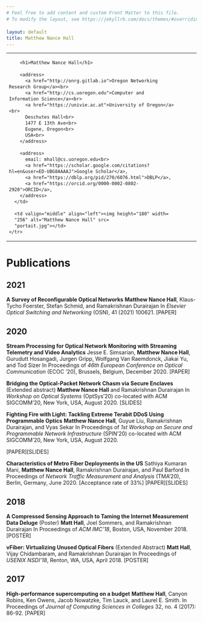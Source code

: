 ```yaml
---
# Feel free to add content and custom Front Matter to this file.
# To modify the layout, see https://jekyllrb.com/docs/themes/#overriding-theme-defaults

layout: default
title: Matthew Nance Hall
---
```

  <table summary="Address and Photo of Matthew Nance Hall" class=
  "titlematter">
    <tr>
      <td style="padding-right: 4em">
        
        <h1>Matthew Nance Hall</h1>

        <address>
		  <a href="http://onrg.gitlab.io">Oregon Networking Research Group</a><br>
          <a href="http://cs.uoregon.edu">Computer and Information Science</a><br>
          <a href="https://univie.ac.at">University of Oregon</a><br>
		  Deschutes Hall<br>
          1477 E 13th Ave<br>
          Eugene, Oregon<br>
          USA<br>
        </address>

        <address>
          email: mhall@cs.uoregon.edu<br>
          <a href="https://scholar.google.com/citations?hl=en&user=ED-UBG8AAAAJ">Google Scholar</a>,
          <a href="https://dblp.org/pid/270/6076.html">DBLP</a>,
		  <a href="https://orcid.org/0000-0002-0802-2920">ORCID</a>, 
        </address>
      </td>

      <td valign="middle" align="left"><img height="180" width=
      "256" alt="Matthew Nance Hall" src=
      "portait.jpg"></td>
    </tr>
  </table>


<!-- # Matthew Nance Hall
### PhD Candidate, University of Oregon, Computer and Information Science. Drummer and Networking Person

## About
(This site is currently under construction.) 

I’m a PhD candidate in the Oregon Networking Research Group at the University of Oregon. I work with Prof. Ramakrishnan Durairajan on novel frameworks for reconfigurable optical networks and applications thereof. --> 

# Publications

## 2021

**A Survey of Reconfigurable Optical Networks**
**Matthew Nance Hall**, Klaus-Tycho Foerster, Stefan Schmid, and Ramakrishnan Durairajan
In *Elsevier Optical Switching and Networking* (OSN), 41 (2021) 100621.
[PAPER]

## 2020

**Stream Processing for Optical Network Monitoring with Streaming Telemetry and Video Analytics**
Jesse E. Simsarian, **Matthew Nance Hall**, Gurudutt Hosangadi, Jurgen Gripp, Wolfgang Van Raemdonck, Jiakai Yu, and Tod Sizer
In Proceedings of *46th European Conference on Optical Communication* (ECOC ’20), Brussels, Belgium, December 2020.
[PAPER]

**Bridging the Optical-Packet Network Chasm via Secure Enclaves** (Extended abstract)
**Matthew Nance Hall** and Ramakrishnan Durairajan
In *Workshop on Optical Systems* (OptSys’20) co-located with ACM SIGCOMM’20, New York, USA, August 2020.
[SLIDES]

**Fighting Fire with Light: Tackling Extreme Terabit DDoS Using Programmable Optics**
**Matthew Nance Hall**, Guyue Liu, Ramakrishnan Durairajan, and Vyas Sekar
In Proceedings of *1st Workshop on Secure and Programmable Network Infrastructure* (SPIN’20) co-located with ACM SIGCOMM’20, New York, USA, August 2020.

[PAPER][SLIDES]

**Characteristics of Metro Fiber Deployments in the US**
Sathiya Kumaran Mani, **Matthew Nance Hall**, Ramakrishnan Durairajan, and Paul Barford
In Proceedings of *Network Traffic Measurement and Analysis* (TMA’20), Berlin, Germany, June 2020.
[Acceptance rate of 33%]
[PAPER][SLIDES]

## 2018

**A Compressed Sensing Approach to Taming the Internet Measurement Data Deluge** (Poster)
**Matt Hall**, Joel Sommers, and Ramakrishnan Durairajan
In Proceedings of *ACM IMC’18*, Boston, USA, November 2018.
[POSTER]

**vFiber: Virtualizing Unused Optical Fibers** (Extended Abstract)
**Matt Hall**, Vijay Chidambaram, and Ramakrishnan Durairajan
In Proceedings of *USENIX NSDI’18*, Renton, WA, USA, April 2018.
[POSTER]

## 2017

**High-performance supercomputing on a budget**
**Matthew Hall**, Canyon Robins, Ken Owens, Jacob Nowatzke, Tim Lauck, and Laurel E. Smith.
In Proceedings of *Journal of Computing Sciences in Colleges* 32, no. 4 (2017): 86-92.
[PAPER]

